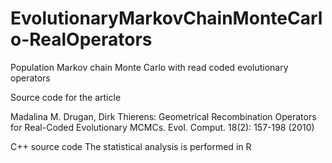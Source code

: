 # EvolutionaryMarkovChainMonteCarlo-RealOperators
Population Markov chain Monte Carlo with read coded evolutionary operators

Source code for the article 

Madalina M. Drugan, Dirk Thierens:
Geometrical Recombination Operators for Real-Coded Evolutionary MCMCs. Evol. Comput. 18(2): 157-198 (2010)

C++ source code
The statistical analysis is performed in R
